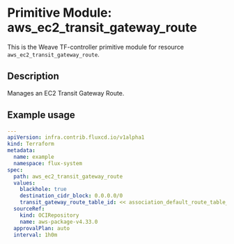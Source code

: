 
# Primitive Module: aws_ec2_transit_gateway_route

This is the Weave TF-controller primitive module for resource `aws_ec2_transit_gateway_route`.

## Description

Manages an EC2 Transit Gateway Route.

## Example usage

```yaml
---
apiVersion: infra.contrib.fluxcd.io/v1alpha1
kind: Terraform
metadata:
  name: example
  namespace: flux-system
spec:
  path: aws_ec2_transit_gateway_route
  values:
    blackhole: true
    destination_cidr_block: 0.0.0.0/0
    transit_gateway_route_table_id: << association_default_route_table_id of an aws_ec2_transit_gateway >>
  sourceRef:
    kind: OCIRepository
    name: aws-package-v4.33.0
  approvalPlan: auto
  interval: 1h0m
```
